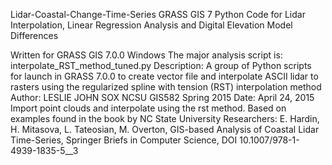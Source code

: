 Lidar-Coastal-Change-Time-Series
GRASS GIS 7 Python Code for Lidar Interpolation, Linear Regression Analysis and Digital Elevation Model Differences

Written for GRASS GIS 7.0.0 Windows
The major analysis script is: interpolate_RST_method_tuned.py
Description: A group of Python scripts for launch in GRASS 7.0.0 to create vector file and interpolate ASCII lidar to rasters using 
the regularized spline with tension (RST) interpolation method
Author: LESLIE JOHN SOX
NCSU GIS582 Spring 2015
Date: April 24, 2015
Import point clouds and interpolate using the rst method.
Based on examples found in the book by NC State University Researchers:
E. Hardin, H. Mitasova, L. Tateosian, M. Overton, GIS-based Analysis of Coastal Lidar Time-Series, 
Springer Briefs in Computer Science, DOI 10.1007/978-1-4939-1835-5__3
